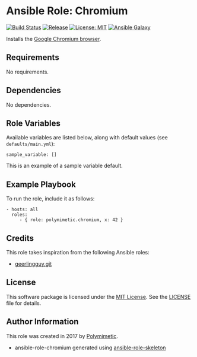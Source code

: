 # Ansible Role: Chromium

[![Build Status](https://img.shields.io/travis/polymimetic/ansible-role-chromium.svg?style=flat-square)](https://travis-ci.org/polymimetic/ansible-role-chromium)
[![Release](https://img.shields.io/github/tag/polymimetic/ansible-role-chromium.svg?style=flat-square)](https://github.com/polymimetic/ansible-role-chromium/releases)
[![License: MIT](https://img.shields.io/badge/license-MIT%20License-brightgreen.svg?style=flat-square)](https://opensource.org/licenses/MIT)
[![Ansible Galaxy](https://img.shields.io/badge/galaxy-polymimetic.chromium-blue.svg?style=flat-square)](https://galaxy.ansible.com/polymimetic/chromium/)

Installs the [Google Chromium browser](https://www.chromium.org/Home).

## Requirements

No requirements.

## Dependencies

No dependencies.

## Role Variables

Available variables are listed below, along with default values (see `defaults/main.yml`):

    sample_variable: []

This is an example of a sample variable default.

## Example Playbook

To run the role, include it as follows:

    - hosts: all
      roles:
         - { role: polymimetic.chromium, x: 42 }

## Credits

This role takes inspiration from the following Ansible roles:

- [geerlingguy.git](https://github.com/geerlingguy/ansible-role-git)

## License

This software package is licensed under the [MIT License](https://opensource.org/licenses/MIT). See the [LICENSE](./LICENSE) file for details.

## Author Information

This role was created in 2017 by [Polymimetic](https://github.com/polymimetic).

* ansible-role-chromium generated using [ansible-role-skeleton](https://github.com/polymimetic/ansible-role-skeleton)